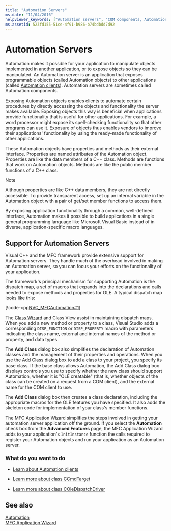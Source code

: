 ```yaml
---
title: "Automation Servers"
ms.date: "11/04/2016"
helpviewer_keywords: ["Automation servers", "COM components, Automation servers", "dispatch maps [MFC], Automation servers", "servers, Automation"]
ms.assetid: 523fd155-51ce-4f91-b986-b74bdbdd7d92
---
```

# Automation Servers

Automation makes it possible for your application to manipulate objects implemented in another application, or to expose objects so they can be manipulated. An Automation server is an application that exposes programmable objects (called Automation objects) to other applications (called [Automation clients](../mfc/automation-clients.md)). Automation servers are sometimes called Automation components.

Exposing Automation objects enables clients to automate certain procedures by directly accessing the objects and functionality the server makes available. Exposing objects this way is beneficial when applications provide functionality that is useful for other applications. For example, a word processor might expose its spell-checking functionality so that other programs can use it. Exposure of objects thus enables vendors to improve their applications' functionality by using the ready-made functionality of other applications.

These Automation objects have properties and methods as their external interface. Properties are named attributes of the Automation object. Properties are like the data members of a C++ class. Methods are functions that work on Automation objects. Methods are like the public member functions of a C++ class.

> [!NOTE]
>  Although properties are like C++ data members, they are not directly accessible. To provide transparent access, set up an internal variable in the Automation object with a pair of get/set member functions to access them.

By exposing application functionality through a common, well-defined interface, Automation makes it possible to build applications in a single general programming language like Microsoft Visual Basic instead of in diverse, application-specific macro languages.

## <a name="_core_support_for_automation_servers"></a> Support for Automation Servers

Visual C++ and the MFC framework provide extensive support for Automation servers. They handle much of the overhead involved in making an Automation server, so you can focus your efforts on the functionality of your application.

The framework's principal mechanism for supporting Automation is the dispatch map, a set of macros that expands into the declarations and calls needed to expose methods and properties for OLE. A typical dispatch map looks like this:

[!code-cpp[NVC_MFCAutomation#1](../mfc/codesnippet/cpp/automation-servers_1.cpp)]

The [Class Wizard](reference/mfc-class-wizard.md) and Class View assist in maintaining dispatch maps. When you add a new method or property to a class, Visual Studio adds a corresponding `DISP_FUNCTION` or `DISP_PROPERTY` macro with parameters indicating the class name, external and internal names of the method or property, and data types.

The **Add Class** dialog box also simplifies the declaration of Automation classes and the management of their properties and operations. When you use the Add Class dialog box to add a class to your project, you specify its base class. If the base class allows Automation, the Add Class dialog box displays controls you use to specify whether the new class should support Automation, whether it is "OLE creatable" (that is, whether objects of the class can be created on a request from a COM client), and the external name for the COM client to use.

The **Add Class** dialog box then creates a class declaration, including the appropriate macros for the OLE features you have specified. It also adds the skeleton code for implementation of your class's member functions.

The MFC Application Wizard simplifies the steps involved in getting your automation server application off the ground. If you select the **Automation** check box from the **Advanced Features** page, the MFC Application Wizard adds to your application's `InitInstance` function the calls required to register your Automation objects and run your application as an Automation server.

### What do you want to do

- [Learn about Automation clients](../mfc/automation-clients.md)

- [Learn more about class CCmdTarget](../mfc/reference/ccmdtarget-class.md)

- [Learn more about class COleDispatchDriver](../mfc/reference/coledispatchdriver-class.md)

## See also

[Automation](../mfc/automation.md)<br/>
[MFC Application Wizard](../mfc/reference/mfc-application-wizard.md)
